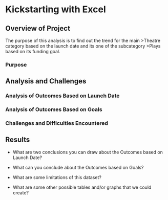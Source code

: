 # Kickstarting with Excel

## Overview of Project
The purpose of this analysis is to find out the trend for the main >Theatre category based on the launch date and 
its one of the subcategory >Plays based on its funding goal.


### Purpose

## Analysis and Challenges

### Analysis of Outcomes Based on Launch Date

### Analysis of Outcomes Based on Goals

### Challenges and Difficulties Encountered

## Results

- What are two conclusions you can draw about the Outcomes based on Launch Date?

- What can you conclude about the Outcomes based on Goals?

- What are some limitations of this dataset?

- What are some other possible tables and/or graphs that we could create?
